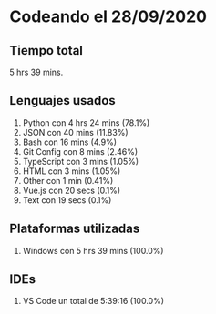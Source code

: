 # Codeando el 28/09/2020

## Tiempo total
5 hrs 39 mins.

## Lenguajes usados
1. Python con 4 hrs 24 mins (78.1%)
1. JSON con 40 mins (11.83%)
1. Bash con 16 mins (4.9%)
1. Git Config con 8 mins (2.46%)
1. TypeScript con 3 mins (1.05%)
1. HTML con 3 mins (1.05%)
1. Other con 1 min (0.41%)
1. Vue.js con 20 secs (0.1%)
1. Text con 19 secs (0.1%)

## Plataformas utilizadas
1. Windows con 5 hrs 39 mins (100.0%)

## IDEs
1. VS Code un total de 5:39:16 (100.0%)
